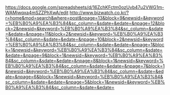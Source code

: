 https://docs.google.com/spreadsheets/d/16ZchKFctm0ozUvb47u2VWG1m-WAMjwqxa4mSZZPhXwA/edit
http://www.bizwatch.co.kr/?r=home&mod=search&where=post&npage=13&block=9&newsid=&keyword=%EB%B0%A9%EA%B3%84&sc_column=&sdate=&edate=&npage=12&block=2&newsid=&keyword=%EB%B0%A9%EA%B3%84&sc_column=&sdate=&edate=&npage=11&block=2&newsid=&keyword=%EB%B0%A9%EA%B3%84&sc_column=&sdate=&edate=&npage=10&block=2&newsid=&keyword=%EB%B0%A9%EA%B3%84&sc_column=&sdate=&edate=&npage=1&block=1&newsid=&keyword=%EB%B0%A9%EA%B3%84&sc_column=&sdate=&edate=&npage=9&block=1&newsid=&keyword=%EB%B0%A9%EA%B3%84&sc_column=&sdate=&edate=&npage=8&block=1&newsid=&keyword=%EB%B0%A9%EA%B3%84&sc_column=&sdate=&edate=&npage=7&block=1&newsid=&keyword=%EB%B0%A9%EA%B3%84&sc_column=&sdate=&edate=&npage=6&block=1&newsid=&keyword=%EB%B0%A9%EA%B3%84&sc_column=&sdate=&edate=&npage=5&block=1&newsid=&keyword=%EB%B0%A9%EA%B3%84&sc_column=&sdate=&edate=
